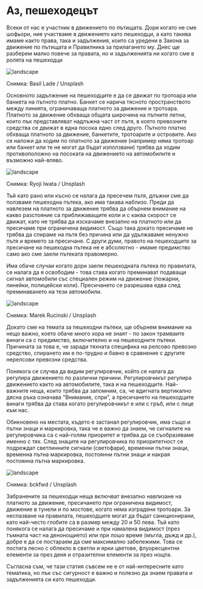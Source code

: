 # Аз, пешеходецът

Всеки от нас е участник в движението по пътищата. Дори когато не сме шофьори, ние участваме в движението като пешеходци, а като такива имаме както права, така и задължения, които са уредени в Закона за движение по пътищата и Правилника за прилагането му. Днес ще разберем малко повече за правата, но и задълженията ни когато сме в ролята на пешеходци

![landscape](https://images.unsplash.com/photo-1541324995367-63b9fd676860?q=80&w=1470&auto=format&fit=crop&ixlib=rb-4.0.3&ixid=M3wxMjA3fDB8MHxwaG90by1wYWdlfHx8fGVufDB8fHx8fA%3D%3D)

<p class='caption'>Снимка: Basil Lade / Unsplash<p>

Основното задължение на пешеходците е да се движат по тротоара или банкета на пътното платно. Банкет се нарича тясното пространството между линията, ограничаваща платното за движение и тротоара. Платното за движение обхваща общата широчина на пътните летни, които пък представляват надлъжна част от пътя, в която превозните средства се движат в една посока едно след друго. Пътното платно обхваща платното за движение, банкетите, тротоарите и островите. Ако се наложи да ходим по платното за движение (например няма тротоар или банкет или те не могат да бъдат използвани) трябва да ходим противоположно на посоката на движението на автомобилите и възможно най-вляво.

![landscape](https://images.unsplash.com/photo-1528642474498-1af0c17fd8c3?q=80&w=1469&auto=format&fit=crop&ixlib=rb-4.0.3&ixid=M3wxMjA3fDB8MHxwaG90by1wYWdlfHx8fGVufDB8fHx8fA%3D%3D)

<p class='caption'>Снимка: Ryoji Iwata / Unsplash<p>

Тъй като рано или късно се налага да пресечем пътя, длъжни сме да ползваме пешеходна пътека, ако има такава наблизо. Преди да навлезем на платното за движение трябва да обърнем внимание на какво разстояние са приближаващите коли и с каква скорост се движат, като не трябва да изскачаме внезапно на платното или да пресичаме при ограничена видимост. Също така докато пресичаме не трябва да спираме на пътя без причина или да удължаваме ненужно пътя и времето за пресичане. С други думи, правото на пешеходците за пресичане на пешеходна пътека не е абсолютно - имаме предимство само ако сме заели пътеката правомерно.

Има обаче случаи когато дори заели пешеходната пътека по правилата, се налага да я освободим - това става когато преминават подаващи сигнал автомобили със специален режим на движение (пожарни, линейки, полицейски коли). Пресичането се разрешава едва след преминаването на тези автомобили.

![landscape](https://images.unsplash.com/photo-1559538834-8b012e20a84f?q=80&w=1469&auto=format&fit=crop&ixlib=rb-4.0.3&ixid=M3wxMjA3fDB8MHxwaG90by1wYWdlfHx8fGVufDB8fHx8fA%3D%3D)

<p class='caption'>Снимка: Marek Rucinski / Unsplash<p>

Докато сме на темата за пешеходни пътеки, ще обърнем внимание на нещо важно, което обаче много хора не знаят - по закон трамваите винаги са с предимство, включително и на пешеходните пътеки. Причината за това е, че заради тяхната специфика на релсово превозно средство, спирането им е по-трудно и бавно в сравнение с другите нерелсови превозни средства.

Понякога се случва да видим регулировчик, който се налага да регулира движението по различни причини. Регулировчикът регулира движението както на автомобилите, така и на пешеходците. Най-важните неща, които трябва да запомним, са, че вдигната вертикално дясна ръка означава "Внимание, спри", а пресичането на пешеходците винаги трябва да става когато регулировчикът е или с гръб, или с лице към нас.

Обикновено на местата, където е застанал регулировчик, има също и пътни знаци и маркировка, така че е важно да знаем, че сигналите на регулировчика са с най-голям приоритет и трябва да се съобразяваме именно с тях. След знаците на регулировчика по приоритетност се подреждат светлинните сигнали (светофари), временни пътни знаци, временна пътна маркировка, постоянни пътни знаци и накрая постоянна пътна маркировка. 

![landscape](https://images.unsplash.com/photo-1565065524861-0be4646f450b?q=80&w=1470&auto=format&fit=crop&ixlib=rb-4.0.3&ixid=M3wxMjA3fDB8MHxwaG90by1wYWdlfHx8fGVufDB8fHx8fA%3D%3D)

<p class='caption'>Снимка: bckfwd / Unsplash<p>

Забранените за пешеходци неща включват внезапно навлизане на платното за движение, пресичането при ограничена видимост, движение в тунели и по мостове, когато няма изградени тротоари. За неспазване на правилата, пешеходците могат да бъдат санкционирани, като най-често глобите са в размер между 20 и 50 лева. Тъй като понякога се налага да пресичаме и при намалена видимост (през тъмната част на денонощието) или при лошо време (мъгла, дъжд и др.), добре е да се постараем да сме максимално забележими. Това се постига лесно с облекло в светли и ярки цветове, флуоресцентни елементи за през деня и отразителни елементи за през нощта. 

Съгласна съм, че тази статия съвсем не е от най-интересните като тематика, но пък със сигурност е важно и полезно да знаем правата и задълженията си като пешеходци.